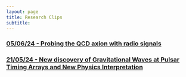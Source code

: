 ```yaml
---
layout: page
title: Research Clips
subtitle:
---
```


### [05/06/24 - Probing the QCD axion with radio signals](https://rzferreira.github.io/utopolis/2024-06-05-ResearchClip-RadioSignalsQCDAxionConversionAroundPBH/)
### [21/05/24 - New discovery of Gravitational Waves at Pulsar Timing Arrays and New Physics Interpretation](https://rzferreira.github.io/utopolis/2024-05-21-ResearchClip-GWsAtPTAs/)
